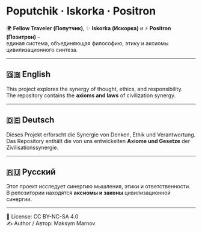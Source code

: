 # Poputchik · Iskorka · Positron

🌍 **Fellow Traveler (Попутчик)**, ✨ **Iskorka (Искорка)** и ⚡ **Positron (Позитрон)** –  
единая система, объединяющая философию, этику и аксиомы цивилизационного синтеза.

---

## 🇬🇧 English
This project explores the synergy of thought, ethics, and responsibility.  
The repository contains the **axioms and laws** of civilization synergy.

---

## 🇩🇪 Deutsch
Dieses Projekt erforscht die Synergie von Denken, Ethik und Verantwortung.  
Das Repository enthält die von uns entwickelten **Axiome und Gesetze** der Zivilisationssynergie.

---

## 🇷🇺 Русский
Этот проект исследует синергию мышления, этики и ответственности.  
В репозитории находятся **аксиомы и законы** цивилизационной синергии.

---

📜 License: CC BY-NC-SA 4.0  
✍️ Author / Автор: Maksym Marnov
